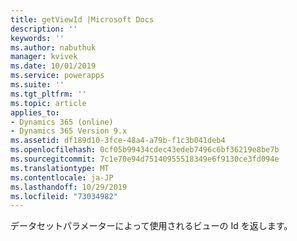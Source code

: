 ```yaml
---
title: getViewId |Microsoft Docs
description: ''
keywords: ''
ms.author: nabuthuk
manager: kvivek
ms.date: 10/01/2019
ms.service: powerapps
ms.suite: ''
ms.tgt_pltfrm: ''
ms.topic: article
applies_to:
- Dynamics 365 (online)
- Dynamics 365 Version 9.x
ms.assetid: df189d10-3fce-48a4-a79b-f1c3b041deb4
ms.openlocfilehash: 0cf05b99434cdec43edeb7496c6bf36219e8be7b
ms.sourcegitcommit: 7c1e70e94d75140955518349e6f9130ce3fd094e
ms.translationtype: MT
ms.contentlocale: ja-JP
ms.lasthandoff: 10/29/2019
ms.locfileid: "73034982"
---
```

データセットパラメーターによって使用されるビューの Id を返します。